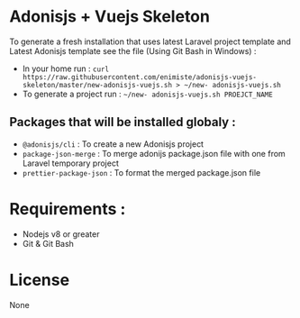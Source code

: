 # Adonisjs + Vuejs Skeleton
To generate a fresh installation that uses latest Laravel project template and Latest Adonisjs template see the file (Using Git Bash in Windows) : 
- In your home run : `curl https://raw.githubusercontent.com/enimiste/adonisjs-vuejs-skeleton/master/new-adonisjs-vuejs.sh > ~/new- adonisjs-vuejs.sh`
- To generate a project run : `~/new- adonisjs-vuejs.sh PROEJCT_NAME` 

## Packages that will be installed globaly :
- `@adonisjs/cli` : To create a new Adonisjs project
- `package-json-merge` : To merge adonijs package.json file with one from Laravel temporary project
- `prettier-package-json` : To format the merged package.json file

# Requirements :
- Nodejs v8 or greater
- Git & Git Bash

# License
None